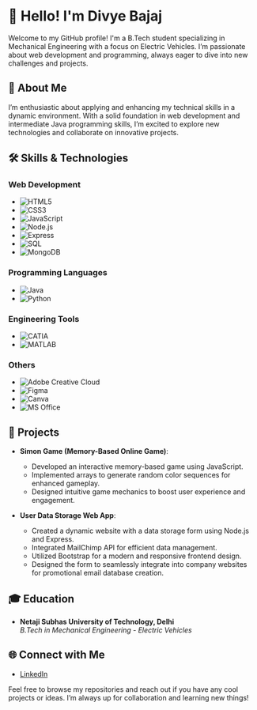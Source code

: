# 👋 Hello! I'm Divye Bajaj

Welcome to my GitHub profile! I'm a B.Tech student specializing in Mechanical Engineering with a focus on Electric Vehicles. I’m passionate about web development and programming, always eager to dive into new challenges and projects.

## 🌟 About Me
I’m enthusiastic about applying and enhancing my technical skills in a dynamic environment. With a solid foundation in web development and intermediate Java programming skills, I’m excited to explore new technologies and collaborate on innovative projects.

## 🛠️ Skills & Technologies

### Web Development
- ![HTML5](https://img.shields.io/badge/-HTML5-E34F26?style=flat&logo=html5&logoColor=white)
- ![CSS3](https://img.shields.io/badge/-CSS3-1572B6?style=flat&logo=css3&logoColor=white)
- ![JavaScript](https://img.shields.io/badge/-JavaScript-F7DF1E?style=flat&logo=javascript&logoColor=black)
- ![Node.js](https://img.shields.io/badge/-Node.js-339933?style=flat&logo=node.js&logoColor=white)
- ![Express](https://img.shields.io/badge/-Express.js-000000?style=flat&logo=express&logoColor=white)
- ![SQL](https://img.shields.io/badge/-SQL-003B57?style=flat&logo=sqlite&logoColor=white)
- ![MongoDB](https://img.shields.io/badge/-MongoDB-47A248?style=flat&logo=mongodb&logoColor=white)

### Programming Languages
- ![Java](https://img.shields.io/badge/-Java-007396?style=flat&logo=java&logoColor=white)
- ![Python](https://img.shields.io/badge/-Python-3776AB?style=flat&logo=python&logoColor=white)

### Engineering Tools
- ![CATIA](https://img.shields.io/badge/-CATIA-FF0000?style=flat&logo=cad&logoColor=white)
- ![MATLAB](https://img.shields.io/badge/-MATLAB-0076A8?style=flat&logo=matlab&logoColor=white)

### Others
- ![Adobe Creative Cloud](https://img.shields.io/badge/-Adobe%20Creative%20Cloud-FF0000?style=flat&logo=adobe&logoColor=white)
- ![Figma](https://img.shields.io/badge/-Figma-F24E1E?style=flat&logo=figma&logoColor=white)
- ![Canva](https://img.shields.io/badge/-Canva-00C4CC?style=flat&logo=canva&logoColor=white)
- ![MS Office](https://img.shields.io/badge/-MS%20Office-D83B01?style=flat&logo=microsoft-office&logoColor=white)

## 💼 Projects
- **Simon Game (Memory-Based Online Game)**: 
  - Developed an interactive memory-based game using JavaScript.
  - Implemented arrays to generate random color sequences for enhanced gameplay.
  - Designed intuitive game mechanics to boost user experience and engagement.

- **User Data Storage Web App**: 
  - Created a dynamic website with a data storage form using Node.js and Express.
  - Integrated MailChimp API for efficient data management.
  - Utilized Bootstrap for a modern and responsive frontend design.
  - Designed the form to seamlessly integrate into company websites for promotional email database creation.

## 🎓 Education
- **Netaji Subhas University of Technology, Delhi**  
  *B.Tech in Mechanical Engineering - Electric Vehicles*

## 🌐 Connect with Me
- [LinkedIn](https://www.linkedin.com/in/divyebajaj)

Feel free to browse my repositories and reach out if you have any cool projects or ideas. I’m always up for collaboration and learning new things!

<!-- [![GitHub Stats](https://github-readme-stats.vercel.app/api?username=DivyeB&show_icons=true&count_private=true&hide_title=false&hide=prs&include_all_commits=true&hide_rank=true)](https://github.com/DivyeB) -->



<!---
DivyeB/DivyeB is a ✨ special ✨ repository because its `README.md` (this file) appears on your GitHub profile.
You can click the Preview link to take a look at your changes.
--->
